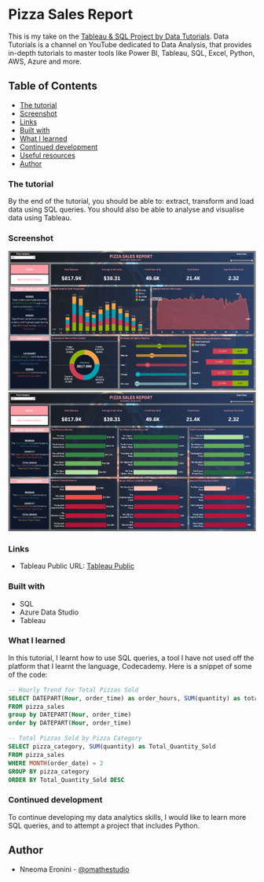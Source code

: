 # Pizza Sales Report

This is my take on the [Tableau & SQL Project by Data Tutorials](https://youtu.be/lrl0vz-p-yc?si=pMjJB8zYsUmDsdK4).
Data Tutorials is a channel on YouTube dedicated to Data Analysis, that provides in-depth tutorials to master tools like Power BI, Tableau, SQL, Excel, Python, AWS, Azure and more.

## Table of Contents

- [The tutorial](#the-tutorial)
- [Screenshot](#screenshot)
- [Links](#links)
- [Built with](#built-with)
- [What I learned](#what-i-learned)
- [Continued development](#continued-development)
- [Useful resources](#useful-resources)
- [Author](#author)

### The tutorial

By the end of the tutorial, you should be able to: extract, transform and load data using SQL queries. You should also be able to analyse and visualise data using Tableau.

### Screenshot

![Home Page Screenshot](screenshots/home.png)
![Best and Worst Sales Screenshot](screenshots/best-worst-sales.png)

### Links

- Tableau Public URL: [Tableau Public](https://public.tableau.com/views/PizzaSalesReport_16954141158890/Home?:language=en-GB&:display_count=n&:origin=viz_share_link)

### Built with

- SQL
- Azure Data Studio
- Tableau

### What I learned

In this tutorial, I learnt how to use SQL queries, a tool I have not used off the platform that I learnt the language, Codecademy. Here is a snippet of some of the code:

```sql
-- Hourly Trend for Total Pizzas Sold
SELECT DATEPART(Hour, order_time) as order_hours, SUM(quantity) as total_pizzas_sold
FROM pizza_sales
group by DATEPART(Hour, order_time)
order by DATEPART(Hour, order_time)
```

```sql
-- Total Pizzas Sold by Pizza Category
SELECT pizza_category, SUM(quantity) as Total_Quantity_Sold
FROM pizza_sales
WHERE MONTH(order_date) = 2
GROUP BY pizza_category
ORDER BY Total_Quantity_Sold DESC
```

### Continued development

To continue developing my data analytics skills, I would like to learn more SQL queries, and to attempt a project that includes Python.

## Author

- Nneoma Eronini - [@omathestudio](https://public.tableau.com/app/profile/nneoma.eronini)
